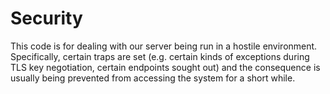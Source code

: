 Security
========

This code is for dealing with our server being run in a hostile environment.  Specifically,
certain traps are set (e.g. certain kinds of exceptions during TLS key negotiation, certain
endpoints sought out) and the consequence is usually being prevented from accessing the
system for a short while.